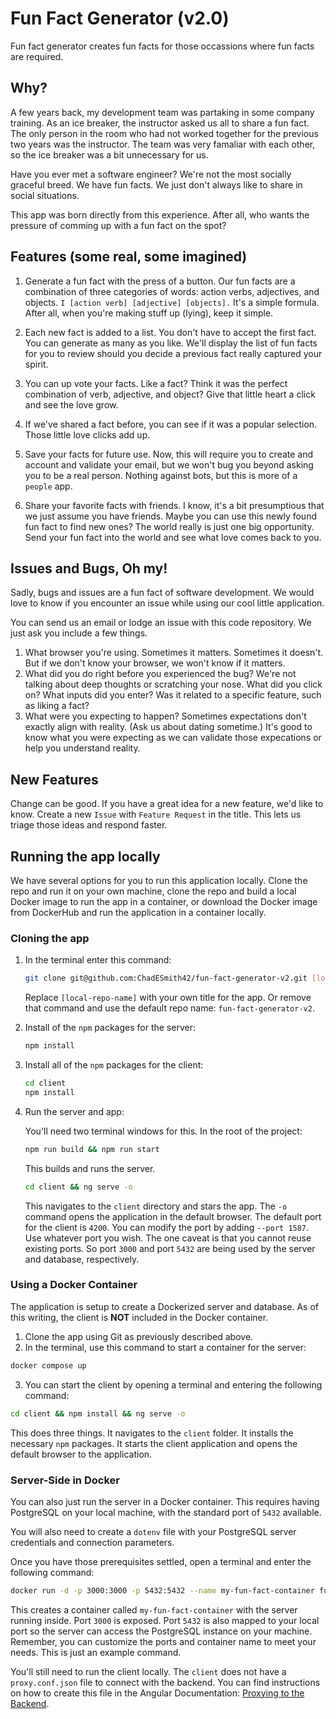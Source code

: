 # Fun Fact Generator (v2.0)

Fun fact generator creates fun facts for those occassions where fun facts are required.

## Why?

A few years back, my development team was partaking in some company training. As an ice breaker, the instructor asked us all to share a fun fact. The only person in the room who had not worked together for the previous two years was the instructor. The team was very famaliar with each other, so the ice breaker was a bit unnecessary for us.

Have you ever met a software engineer? We're not the most socially graceful breed. We have fun facts. We just don't always like to share in social situations.

This app was born directly from this experience. After all, who wants the pressure of comming up with a fun fact on the spot?

## Features (some real, some imagined)

1. Generate a fun fact with the press of a button. Our fun facts are a combination of three categories of words: action verbs, adjectives, and objects. `I [action verb] [adjective] [objects].` It's a simple formula. After all, when you're making stuff up (lying), keep it simple.

2. Each new fact is added to a list. You don't have to accept the first fact. You can generate as many as you like. We'll display the list of fun facts for you to review should you decide a previous fact really captured your spirit.

3. You can up vote your facts. Like a fact? Think it was the perfect combination of verb, adjective, and object? Give that little heart a click and see the love grow.

4. If we've shared a fact before, you can see if it was a popular selection. Those little love clicks add up.

5. Save your facts for future use. Now, this will require you to create and account and validate your email, but we won't bug you beyond asking you to be a real person. Nothing against bots, but this is more of a `people` app.

6. Share your favorite facts with friends. I know, it's a bit presumptious that we just assume you have friends. Maybe you can use this newly found fun fact to find new ones? The world really is just one big opportunity. Send your fun fact into the world and see what love comes back to you.

## Issues and Bugs, Oh my!

Sadly, bugs and issues are a fun fact of software development. We would love to know if you encounter an issue while using our cool little application.

You can send us an email or lodge an issue with this code repository. We just ask you include a few things.

1. What browser you're using. Sometimes it matters. Sometimes it doesn't. But if we don't know your browser, we won't know if it matters.
1. What did you do right before you experienced the bug? We're not talking about deep thoughts or scratching your nose. What did you click on? What inputs did you enter? Was it related to a specific feature, such as liking a fact?
1. What were you expecting to happen? Sometimes expectations don't exactly align with reality. (Ask us about dating sometime.) It's good to know what you were expecting as we can validate those expecations or help you understand reality.

## New Features

Change can be good. If you have a great idea for a new feature, we'd like to know. Create a new `Issue` with `Feature Request` in the title. This lets us triage those ideas and respond faster.

## Running the app locally

We have several options for you to run this application locally. Clone the repo and run it on your own machine, clone the repo and build a local Docker image to run the app in a container, or download the Docker image from DockerHub and run the application in a container locally.

### Cloning the app

1. In the terminal enter this command:

    ```bash
    git clone git@github.com:ChadESmith42/fun-fact-generator-v2.git [local-repo-name]
    ```

    Replace `[local-repo-name]` with your own title for the app. Or remove that command and use the default repo name: `fun-fact-generator-v2`.

2. Install of the `npm` packages for the server:

    ```bash
    npm install
    ```

3. Install all of the `npm` packages for the client:

    ```bash
    cd client
    npm install
    ```

4. Run the server and app:

    You'll need two terminal windows for this. In the root of the project:

    ```bash
    npm run build && npm run start
    ```

    This builds and runs the server.

    ```bash
    cd client && ng serve -o
    ```
    This navigates to the `client` directory and stars the app. The `-o` command opens the application in the default browser. The default port for the client is `4200`. You can modify the port by adding `--port 1587`. Use whatever port you wish. The one caveat is that you cannot reuse existing ports. So port `3000` and port `5432` are being used by the server and database, respectively.


### Using a Docker Container

The application is setup to create a Dockerized server and database. As of this writing, the client is __NOT__ included in the Docker container.

1. Clone the app using Git as previously described above.
2. In the terminal, use this command to start a container for the server:

```bash
docker compose up
```

3. You can start the client by opening a terminal and entering the following command:

```bash
cd client && npm install && ng serve -o
```
This does three things. It navigates to the `client` folder. It installs the necessary `npm` packages. It starts the client application and opens the default browser to the application.

### Server-Side in Docker

You can also just run the server in a Docker container. This requires having PostgreSQL on your local machine, with the standard port of `5432` available.

You will also need to create a `dotenv` file with your PostgreSQL server credentials and connection parameters.

Once you have those prerequisites settled, open a terminal and enter the following command:

```bash
docker run -d -p 3000:3000 -p 5432:5432 --name my-fun-fact-container fun-fact-generator-v2
```

This creates a container called `my-fun-fact-container` with the server running inside. Port `3000` is exposed. Port `5432` is also mapped to your local port so the server can access the PostgreSQL instance on your machine. Remember, you can customize the ports and container name to meet your needs. This is just an example command.

You'll still need to run the client locally. The `client` does not have a `proxy.conf.json` file to connect with the backend. You can find instructions on how to create this file in the Angular Documentation: [Proxying to the Backend](https://angular.dev/tools/cli/serve#proxying-to-a-backend-server).
